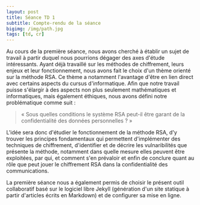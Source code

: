 ```yaml
---
layout: post
title: Séance TD 1
subtitle: Compte-rendu de la séance
bigimg: /img/path.jpg
tags: [td, cr]
---
```


Au cours de la première séance, nous avons cherché à établir un sujet de travail à partir duquel nous pourrions dégager des axes d'étude intéressants. Ayant déjà travaillé sur les méthodes de chiffrement, leurs enjeux et leur fonctionnement, nous avons fait le choix d'un thème orienté sur la méthode RSA. Ce thème a notamment l'avantage d'être en lien direct avec certains aspects du cursus d'informatique. Afin que notre travail puisse s'élargir à des aspects non plus seulement mathématiques et informatiques, mais également éthiques, nous avons défini notre problématique comme suit : 

> « Sous quelles conditions le système RSA peut-il être garant de la confidentialité des données personnelles ? »

L'idée sera donc d'étudier le fonctionnement de la méthode RSA, d'y trouver les principes fondamentaux qui permettent d'implémenter des techniques de chiffrement, d'identifier et de décrire les vulnaribilités que présente la méthode, notamment dans quelle mesure elles peuvent être exploitées, par qui, et comment s'en prévaloir et enfin de conclure quant au rôle que peut jouer le chiffrement RSA dans la confidentialité des communications.

La première séance nous a également permis de choisir le présent outil collaboratif basé sur le logiciel libre Jekyll (génération d'un site statique à partir d'articles écrits en Markdown) et de configurer sa mise en ligne.
